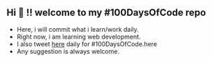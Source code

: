 ## Hi 👋 !!  welcome to my #100DaysOfCode repo

* Here, i will commit what i learn/work daily.
* Right now, i am learning web development.
* I also tweet [here](https://twitter.com/iprash155/) daily for #100DaysOfCode.here
* Any suggestion is always welcome.
